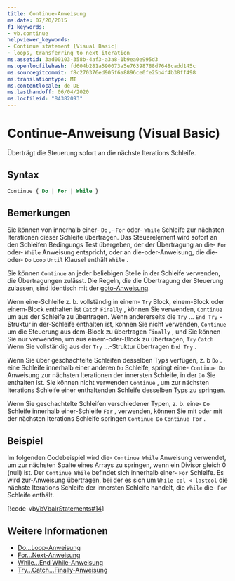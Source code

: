 ```yaml
---
title: Continue-Anweisung
ms.date: 07/20/2015
f1_keywords:
- vb.continue
helpviewer_keywords:
- Continue statement [Visual Basic]
- loops, transferring to next iteration
ms.assetid: 3ad00103-358b-4af3-a3a8-1b9ea0e995d3
ms.openlocfilehash: fd604b281a590073a5e76398788d7648cadd145c
ms.sourcegitcommit: f8c270376ed905f6a8896ce0fe25b4f4b38ff498
ms.translationtype: MT
ms.contentlocale: de-DE
ms.lasthandoff: 06/04/2020
ms.locfileid: "84382093"
---
```

# <a name="continue-statement-visual-basic"></a>Continue-Anweisung (Visual Basic)
Überträgt die Steuerung sofort an die nächste Iterations Schleife.  
  
## <a name="syntax"></a>Syntax  
  
```vb  
Continue { Do | For | While }  
```  
  
## <a name="remarks"></a>Bemerkungen  
 Sie können von innerhalb einer- `Do` ,- `For` oder- `While` Schleife zur nächsten Iterationen dieser Schleife übertragen. Das Steuerelement wird sofort an den Schleifen Bedingungs Test übergeben, der der Übertragung an die- `For` oder- `While` Anweisung entspricht, oder an die-oder-Anweisung, die die-oder- `Do` `Loop` `Until` Klausel enthält `While` .  
  
 Sie können `Continue` an jeder beliebigen Stelle in der Schleife verwenden, die Übertragungen zulässt. Die Regeln, die die Übertragung der Steuerung zulassen, sind identisch mit der [goto-Anweisung](goto-statement.md).  
  
 Wenn eine-Schleife z. b. vollständig in einem- `Try` Block, einem-Block oder einem-Block enthalten ist `Catch` `Finally` , können Sie verwenden, `Continue` um aus der Schleife zu übertragen. Wenn andererseits die `Try` ... `End Try` -Struktur in der-Schleife enthalten ist, können Sie nicht verwenden, `Continue` um die Steuerung aus dem-Block zu übertragen `Finally` , und Sie können Sie nur verwenden, um aus einem-oder-Block zu übertragen, `Try` `Catch` Wenn Sie vollständig aus der `Try` ...-Struktur übertragen `End Try` .  
  
 Wenn Sie über geschachtelte Schleifen desselben Typs verfügen, z. b `Do` . eine Schleife innerhalb einer anderen `Do` Schleife, springt eine- `Continue Do` Anweisung zur nächsten Iterationen der innersten Schleife, in der `Do` Sie enthalten ist. Sie können nicht verwenden `Continue` , um zur nächsten Iterations Schleife einer enthaltenden Schleife desselben Typs zu springen.  
  
 Wenn Sie geschachtelte Schleifen verschiedener Typen, z. b. eine- `Do` Schleife innerhalb einer-Schleife `For` , verwenden, können Sie mit oder mit der nächsten Iterations Schleife springen `Continue Do` `Continue For` .  
  
## <a name="example"></a>Beispiel  
 Im folgenden Codebeispiel wird die- `Continue While` Anweisung verwendet, um zur nächsten Spalte eines Arrays zu springen, wenn ein Divisor gleich 0 (null) ist. Der `Continue While` befindet sich innerhalb einer- `For` Schleife. Es wird zur-Anweisung übertragen, bei der es sich um `While col < lastcol` die nächste Iterations Schleife der innersten Schleife handelt, die `While` die- `For` Schleife enthält.  
  
 [!code-vb[VbVbalrStatements#14](~/samples/snippets/visualbasic/VS_Snippets_VBCSharp/VbVbalrStatements/VB/Class1.vb#14)]  
  
## <a name="see-also"></a>Weitere Informationen

- [Do...Loop-Anweisung](do-loop-statement.md)
- [For...Next-Anweisung](for-next-statement.md)
- [While...End While-Anweisung](while-end-while-statement.md)
- [Try...Catch...Finally-Anweisung](try-catch-finally-statement.md)
